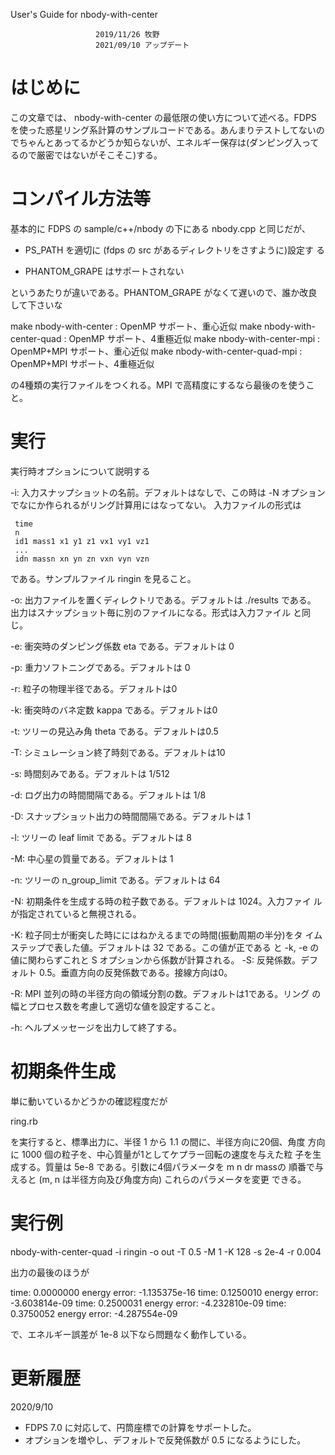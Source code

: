 User's Guide for nbody-with-center

                       2019/11/26 牧野
                       2021/09/10 アップデート

# はじめに

この文章では、 nbody-with-center の最低限の使い方について述べる。FDPS を使った惑星リング系計算のサンプルコードである。あんまりテストしてないのでちゃんとあってるかどうか知らないが、エネルギー保存は(ダンピング入ってるので厳密ではないがそこそこ)する。

# コンパイル方法等

基本的に FDPS の sample/c++/nbody の下にある nbody.cpp と同じだが、

* PS_PATH を適切に (fdps の src があるディレクトリをさすように)設定す
  る
  
* PHANTOM_GRAPE はサポートされない

というあたりが違いである。PHANTOM_GRAPE がなくて遅いので、誰か改良して下さいな

 make nbody-with-center :            OpenMP サポート、重心近似
 make nbody-with-center-quad :       OpenMP サポート、4重極近似
 make nbody-with-center-mpi :   OpenMP+MPI サポート、重心近似
 make nbody-with-center-quad-mpi :   OpenMP+MPI サポート、4重極近似

の4種類の実行ファイルをつくれる。MPI で高精度にするなら最後のを使うこと。

# 実行

実行時オプションについて説明する

 -i: 入力スナップショットの名前。デフォルトはなしで、この時は
     -N オプションでなにか作られるがリング計算用にはなってない。
     入力ファイルの形式は

     time
     n
     id1 mass1 x1 y1 z1 vx1 vy1 vz1
     ...
     idn massn xn yn zn vxn vyn vzn

である。サンプルファイル ringin を見ること。

 -o: 出力ファイルを置くディレクトリである。デフォルトは ./results である。
     出力はスナップショット毎に別のファイルになる。形式は入力ファイル
     と同じ。

 -e: 衝突時のダンピング係数 eta である。デフォルトは 0

 -p: 重力ソフトニングである。デフォルトは 0
 
 -r: 粒子の物理半径である。デフォルトは0

 -k: 衝突時のバネ定数 kappa である。デフォルトは0

 -t: ツリーの見込み角 theta である。デフォルトは0.5

 -T: シミュレーション終了時刻である。デフォルトは10

 -s: 時間刻みである。デフォルトは 1/512

 -d: ログ出力の時間間隔である。デフォルトは 1/8
 
 -D: スナップショット出力の時間間隔である。デフォルトは 1
 
 -l: ツリーの leaf limit である。デフォルトは 8
 
 -M: 中心星の質量である。デフォルトは 1
 
 -n: ツリーの n_group_limit である。デフォルトは 64
 
 -N: 初期条件を生成する時の粒子数である。デフォルトは 1024。入力ファイ
     ルが指定されていると無視される。

 -K: 粒子同士が衝突した時ににはねかえるまでの時間(振動周期の半分)をタ
     イムステップで表した値。デフォルトは 32 である。この値が正である
     と -k, -e の値に関わらずこれと S オプションから係数が計算される。
 -S: 反発係数。デフォルト 0.5。垂直方向の反発係数である。接線方向は0。

 -R: MPI 並列の時の半径方向の領域分割の数。デフォルトは1である。リング
     の幅とプロセス数を考慮して適切な値を設定すること。
  
  -h: ヘルプメッセージを出力して終了する。


# 初期条件生成

単に動いているかどうかの確認程度だが

 ring.rb

を実行すると、標準出力に、半径 1 から 1.1 の間に、半径方向に20個、角度
方向に 1000 個の粒子を、中心質量が1としてケプラー回転の速度を与えた粒
子を生成する。質量は 5e-8 である。引数に4個パラメータを m n dr massの
順番で与えると (m, n は半径方向及び角度方向) これらのパラメータを変更
できる。

# 実行例

 nbody-with-center-quad  -i ringin -o out -T 0.5 -M 1 -K 128 -s 2e-4 -r 0.004


出力の最後のほうが

time:  0.0000000 energy error: -1.135375e-16
time:  0.1250010 energy error: -3.603814e-09
time:  0.2500031 energy error: -4.232810e-09
time:  0.3750052 energy error: -4.287554e-09

で、エネルギー誤差が 1e-8 以下なら問題なく動作している。
    
# 更新履歴

2020/9/10

* FDPS 7.0 に対応して、円筒座標での計算をサポートした。
* オプションを増やし、デフォルトで反発係数が 0.5 になるようにした。



